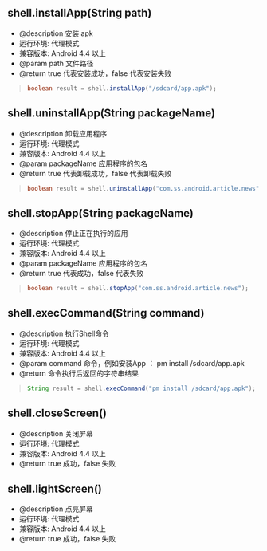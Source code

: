 

## shell.installApp(String path)
* @description 安装 apk
* 运行环境: 代理模式
* 兼容版本: Android 4.4 以上
* @param path 文件路径
* @return true 代表安装成功，false 代表安装失败

> ```java
> boolean result = shell.installApp("/sdcard/app.apk");
> ```


## shell.uninstallApp(String packageName)
* @description 卸载应用程序
* 运行环境: 代理模式
* 兼容版本: Android 4.4 以上
* @param packageName 应用程序的包名
* @return true 代表卸载成功，false 代表卸载失败

> ```java
> boolean result = shell.uninstallApp("com.ss.android.article.news");
> ```



## shell.stopApp(String packageName)
* @description 停止正在执行的应用
* 运行环境: 代理模式
* 兼容版本: Android 4.4 以上
* @param packageName 应用程序的包名
* @return true 代表成功，false 代表失败

> ```java
> boolean result = shell.stopApp("com.ss.android.article.news");
> ```





## shell.execCommand(String command)
* @description 执行Shell命令
* 运行环境: 代理模式
* 兼容版本: Android 4.4 以上
* @param command 命令，例如安装App ： pm install /sdcard/app.apk
* @return 命令执行后返回的字符串结果

> ```java
> String result = shell.execCommand("pm install /sdcard/app.apk");
> ```




## shell.closeScreen()
* @description 关闭屏幕
* 运行环境: 代理模式
* 兼容版本: Android 4.4 以上
* @return true 成功，false 失败


## shell.lightScreen()
* @description 点亮屏幕
* 运行环境: 代理模式
* 兼容版本: Android 4.4 以上
* @return true 成功，false 失败

